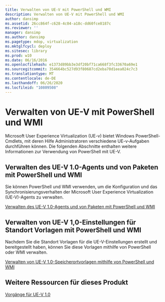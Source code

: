 ```yaml
---
title: Verwalten von UE-V mit PowerShell und WMI
description: Verwalten von UE-V mit PowerShell und WMI
author: dansimp
ms.assetid: 26cc864f-c628-4c04-a18c-dd60fce8187c
ms.reviewer: ''
manager: dansimp
ms.author: dansimp
ms.pagetype: mdop, virtualization
ms.mktglfcycl: deploy
ms.sitesec: library
ms.prod: w10
ms.date: 06/16/2016
ms.openlocfilehash: e1373d89bb3e3df20bf71ca668f3fc33670a69e1
ms.sourcegitcommit: 354664bc527d93f80687cd2eba70d1eea024c7c3
ms.translationtype: MT
ms.contentlocale: de-DE
ms.lasthandoff: 06/26/2020
ms.locfileid: "10809508"
---
```

# Verwalten von UE-V mit PowerShell und WMI


Microsoft User Experience Virtualization (UE-v) bietet Windows PowerShell-Cmdlets, mit deren Hilfe Administratoren verschiedene UE-v-Aufgaben durchführen können. Die folgenden Abschnitte enthalten weitere Informationen zur Verwendung von PowerShell mit UE-V.

## Verwalten des UE-V 1.0-Agents und von Paketen mit PowerShell und WMI


Sie können PowerShell und WMI verwenden, um die Konfiguration und das Synchronisierungsverhalten der Microsoft User Experience Virtualization (UE-V)-Agents zu verwalten.

[Verwalten des UE-V 1.0-Agents und von Paketen mit PowerShell und WMI](managing-the-ue-v-10-agent-and-packages-with-powershell-and-wmi.md)

## Verwalten von UE-V 1,0-Einstellungen für Standort Vorlagen mit PowerShell und WMI


Nachdem Sie die Standort Vorlagen für die UE-V-Einstellungen erstellt und bereitgestellt haben, können Sie diese Vorlagen mithilfe von PowerShell oder WMI verwalten.

[Verwalten von UE-V 1.0-Speicherortvorlagen mithilfe von PowerShell und WMI](managing-ue-v-10-settings-location-templates-using-powershell-and-wmi.md)

## Weitere Ressourcen für dieses Produkt


[Vorgänge für UE-V 1.0](operations-for-ue-v-10.md)

 

 





